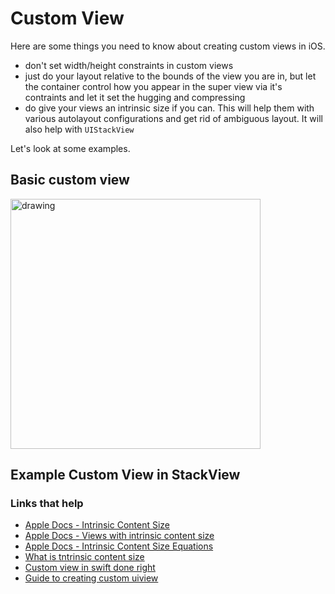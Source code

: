 # Custom View

Here are some things you need to know about creating custom views in iOS.

* don't set width/height constraints in custom views
* just do your layout relative to the bounds of the view you are in, but let the container control how you appear in the super view via it's contraints and let it set the hugging and compressing
* do give your views an intrinsic size if you can. This will help them with various autolayout configurations and get rid of ambiguous layout. It will also help with `UIStackView`

Let's look at some examples.

## Basic custom view

<img src="https://github.com/jrasmusson/ios-starter-kit/blob/master/autolayout/images/customview/basic.png" alt="drawing" width="400"/>


## Example Custom View in StackView


### Links that help

* [Apple Docs - Intrinsic Content Size](https://developer.apple.com/documentation/uikit/uiview/1622600-intrinsiccontentsize)
* [Apple Docs - Views with intrinsic content size](https://developer.apple.com/library/archive/documentation/UserExperience/Conceptual/AutolayoutPG/ViewswithIntrinsicContentSize.html)
* [Apple Docs - Intrinsic Content Size Equations](https://developer.apple.com/library/archive/documentation/UserExperience/Conceptual/AutolayoutPG/AnatomyofaConstraint.html#//apple_ref/doc/uid/TP40010853-CH9-SW21)
* [What is tntrinsic content size](https://medium.com/@vialyx/import-uikit-what-is-intrinsic-content-size-20ae302f21f3)
* [Custom view in swift done right](https://blog.usejournal.com/custom-uiview-in-swift-done-right-ddfe2c3080a)
* [Guide to creating custom uiview](https://samwize.com/2017/11/01/guide-to-creating-custom-uiview/)
